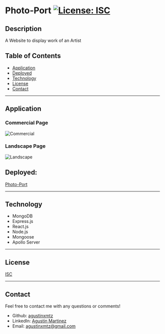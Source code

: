 # **Photo-Port** [![License: ISC](https://img.shields.io/badge/License-ISC-blue.svg)](https://opensource.org/licenses/ISC)


## **Description**
A Website to display work of an Artist


## **Table of Contents**
* [Application](#application)
* [Deployed](#deployed)
* [Technology](#technology)
* [License](#license)
* [Contact](#contact)


***


## **Application**
### Commercial Page
![Commercial](./src/assets/images/pic1.png)

### Landscape Page
![Landscape](./src/assets/images/pic1.png)

## **Deployed:**
[Photo-Port](https://agustinxmtz.github.io/photo-port/)


***


## **Technology**
* MongoDB
* Express.js
* React.js
* Node.js
* Mongoose
* Apollo Server

***


## **License**
[ISC](https://opensource.org/licenses/ISC)


***


## **Contact**
Feel free to contact me with any questions or comments!
* Github: [agustinxmtz](https://github.com/austinxmtz)
* LinkedIn: [Agustin Martinez](https://www.linkedin.com/in/agustin-martinez-6282aa1b3/)
* Email: agustinxmtz@gmail.com

